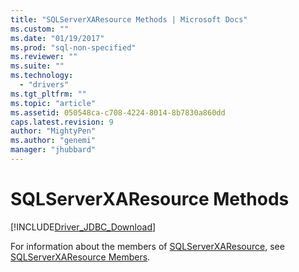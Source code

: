 ```yaml
---
title: "SQLServerXAResource Methods | Microsoft Docs"
ms.custom: ""
ms.date: "01/19/2017"
ms.prod: "sql-non-specified"
ms.reviewer: ""
ms.suite: ""
ms.technology: 
  - "drivers"
ms.tgt_pltfrm: ""
ms.topic: "article"
ms.assetid: 050548ca-c708-4224-8014-8b7830a860dd
caps.latest.revision: 9
author: "MightyPen"
ms.author: "genemi"
manager: "jhubbard"
---
```

# SQLServerXAResource Methods
[!INCLUDE[Driver_JDBC_Download](../../../includes/driver_jdbc_download.md)]

  For information about the members of [SQLServerXAResource](../../../connect/jdbc/reference/sqlserverxaresource-class.md), see [SQLServerXAResource Members](../../../connect/jdbc/reference/sqlserverxaresource-members.md).  
  
  